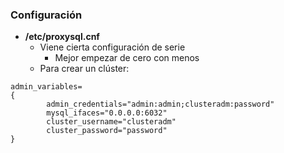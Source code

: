 ### Configuración

* **/etc/proxysql.cnf**
  * Viene cierta configuración de serie
    * Mejor empezar de cero con menos
  * Para crear un clúster:
```
admin_variables=
{
        admin_credentials="admin:admin;clusteradm:password"
        mysql_ifaces="0.0.0.0:6032"
        cluster_username="clusteradm"
        cluster_password="password"
}
```
